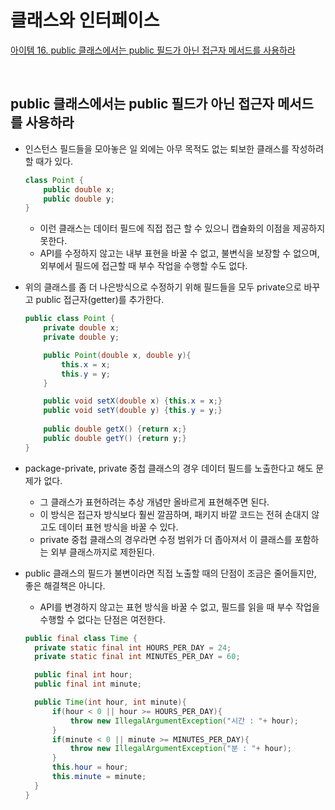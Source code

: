 # 클래스와 인터페이스

[아이템 16. public 클래스에서는 public 필드가 아닌 접근자 메서드를 사용하라](#public-클래스에서는-public-필드가-아닌-접근자-메서드를-사용하라)   

<br>

## public 클래스에서는 public 필드가 아닌 접근자 메서드를 사용하라
- 인스턴스 필드들을 모아놓은 일 외에는 아무 목적도 없는 퇴보한 클래스를 작성하려 할 때가 있다.
  ```java
  class Point {
      public double x;
      public double y;
  }
  ```
  - 이런 클래스는 데이터 필드에 직접 접근 할 수 있으니 캡슐화의 이점을 제공하지 못한다.
  - API를 수정하지 않고는 내부 표현을 바꿀 수 없고, 불변식을 보장할 수 없으며, 외부에서 필드에 접근할 때 부수 작업을 수행할 수도 없다.


- 위의 클래스를 좀 더 나은방식으로 수정하기 위해 필드들을 모두 private으로 바꾸고 public 접근자(getter)를 추가한다.
  ````java
  public class Point {
      private double x;
      private double y;
  
      public Point(double x, double y){
          this.x = x;
          this.y = y;
      }
  
      public void setX(double x) {this.x = x;}
      public void setY(double y) {this.y = y;}
      
      public double getX() {return x;}
      public double getY() {return y;}
  }
  ````

- package-private, private 중첩 클래스의 경우 데이터 필드를 노출한다고 해도 문제가 없다. 
  - 그 클래스가 표현하려는 추상 개념만 올바르게 표현해주면 된다.
  - 이 방식은 접근자 방식보다 훨씬 깔끔하며, 패키지 바깥 코드는 전혀 손대지 않고도 데이터 표현 방식을 바꿀 수 있다.
  - private 중첩 클래스의 경우라면 수정 범위가 더 좁아져서 이 클래스를 포함하는 외부 클래스까지로 제한된다.


- public 클래스의 필드가 불변이라면 직접 노출할 때의 단점이 조금은 줄어들지만, 좋은 해결책은 아니다.
  - API를 변경하지 않고는 표현 방식을 바꿀 수 없고, 필드를 읽을 때 부수 작업을 수행할 수 없다는 단점은 여전한다.
  ```java
  public final class Time {
    private static final int HOURS_PER_DAY = 24;
    private static final int MINUTES_PER_DAY = 60;

    public final int hour;
    public final int minute;

    public Time(int hour, int minute){
        if(hour < 0 || hour >= HOURS_PER_DAY){
            throw new IllegalArgumentException("시간 : "+ hour);
        }
        if(minute < 0 || minute >= MINUTES_PER_DAY){
            throw new IllegalArgumentException("분 : "+ hour);
        }
        this.hour = hour;
        this.minute = minute;
    }
  }
  ```

<br>



